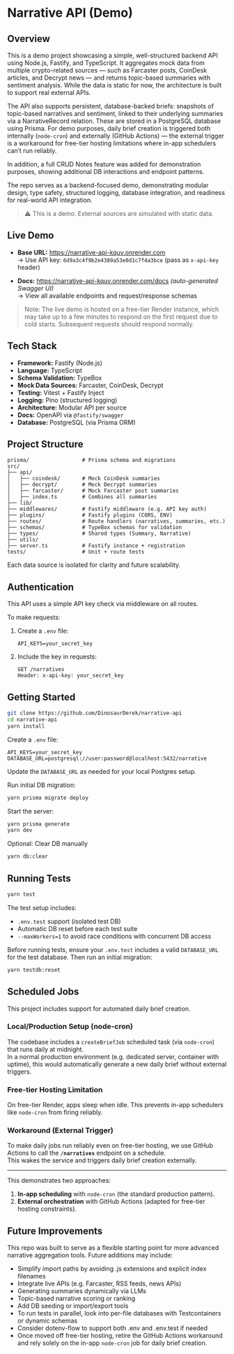 # Narrative API (Demo)

## Overview

This is a demo project showcasing a simple, well-structured backend API using Node.js, Fastify, and TypeScript. It aggregates mock data from multiple crypto-related sources — such as Farcaster posts, CoinDesk articles, and Decrypt news — and returns topic-based summaries with sentiment analysis. While the data is static for now, the architecture is built to support real external APIs.

The API also supports persistent, database-backed briefs: snapshots of topic-based narratives and sentiment, linked to their underlying summaries via a NarrativeRecord relation. These are stored in a PostgreSQL database using Prisma. For demo purposes, daily brief creation is triggered both internally (`node-cron`) and externally (GitHub Actions) — the external trigger is a workaround for free-tier hosting limitations where in-app schedulers can’t run reliably.

In addition, a full CRUD Notes feature was added for demonstration purposes, showing additional DB interactions and endpoint patterns.

The repo serves as a backend-focused demo, demonstrating modular design, type safety, structured logging, database integration, and readiness for real-world API integration.

> ⚠️ This is a demo. External sources are simulated with static data.

## Live Demo

- **Base URL:** https://narrative-api-kquv.onrender.com  
  → Use API key: `6d9a3c4f9b2e4389a53e0d1c7f4a3bce` (pass as `x-api-key` header)

- **Docs:** https://narrative-api-kquv.onrender.com/docs _(auto-generated Swagger UI)_  
  → View all available endpoints and request/response schemas

> Note: The live demo is hosted on a free-tier Render instance, which may take up to a few minutes to respond on the first request due to cold starts. Subsequent requests should respond normally.

## Tech Stack

- **Framework:** Fastify (Node.js)
- **Language:** TypeScript
- **Schema Validation:** TypeBox
- **Mock Data Sources:** Farcaster, CoinDesk, Decrypt
- **Testing:** Vitest + Fastify Inject
- **Logging:** Pino (structured logging)
- **Architecture:** Modular API per source
- **Docs:** OpenAPI via `@fastify/swagger`
- **Database:** PostgreSQL (via Prisma ORM)

## Project Structure

```
prisma/                 # Prisma schema and migrations
src/
├── api/
│   ├── coindesk/       # Mock CoinDesk summaries
│   ├── decrypt/        # Mock Decrypt summaries
│   ├── farcaster/      # Mock Farcaster post summaries
│   ├── index.ts        # Combines all summaries
├── lib/
├── middlewares/        # Fastify middleware (e.g. API key auth)
├── plugins/            # Fastify plugins (CORS, ENV)
├── routes/             # Route handlers (narratives, summaries, etc.)
├── schemas/            # TypeBox schemas for validation
├── types/              # Shared types (Summary, Narrative)
├── utils/
├── server.ts           # Fastify instance + registration
tests/                  # Unit + route tests

```

Each data source is isolated for clarity and future scalability.

## Authentication

This API uses a simple API key check via middleware on all routes.

To make requests:

1. Create a `.env` file:
   ```env
   API_KEYS=your_secret_key
   ```
2. Include the key in requests:
   ```
   GET /narratives
   Header: x-api-key: your_secret_key
   ```

## Getting Started

```bash
git clone https://github.com/DinosaurDerek/narrative-api
cd narrative-api
yarn install
```

Create a `.env` file:

```env
API_KEYS=your_secret_key
DATABASE_URL=postgresql://user:password@localhost:5432/narrative
```

Update the `DATABASE_URL` as needed for your local Postgres setup.

Run initial DB migration:

```bash
yarn prisma migrate deploy
```

Start the server:

```bash
yarn prisma generate
yarn dev
```

Optional: Clear DB manually

```bash
yarn db:clear
```

## Running Tests

```bash
yarn test
```

The test setup includes:

- `.env.test` support (isolated test DB)
- Automatic DB reset before each test suite
- `--maxWorkers=1` to avoid race conditions with concurrent DB access

Before running tests, ensure your `.env.test` includes a valid `DATABASE_URL` for the test database.
Then run an initial migration:

```bash
yarn testdb:reset
```

## Scheduled Jobs

This project includes support for automated daily brief creation.

### Local/Production Setup (node-cron)

The codebase includes a `createBriefJob` scheduled task (via `node-cron`) that runs daily at midnight.  
In a normal production environment (e.g. dedicated server, container with uptime), this would automatically generate a new daily brief without external triggers.

### Free-tier Hosting Limitation

On free-tier Render, apps sleep when idle. This prevents in-app schedulers like `node-cron` from firing reliably.

### Workaround (External Trigger)

To make daily jobs run reliably even on free-tier hosting, we use GitHub Actions to call the **`/narratives`** endpoint on a schedule.  
This wakes the service and triggers daily brief creation externally.

---

This demonstrates two approaches:

1. **In-app scheduling** with `node-cron` (the standard production pattern).
2. **External orchestration** with GitHub Actions (adapted for free-tier hosting constraints).

## Future Improvements

This repo was built to serve as a flexible starting point for more advanced narrative aggregation tools. Future additions may include:

- Simplify import paths by avoiding .js extensions and explicit index filenames
- Integrate live APIs (e.g. Farcaster, RSS feeds, news APIs)
- Generating summaries dynamically via LLMs
- Topic-based narrative scoring or ranking
- Add DB seeding or import/export tools
- To run tests in parallel, look into per-file databases with Testcontainers or dynamic schemas
- Consider dotenv-flow to support both .env and .env.test if needed
- Once moved off free-tier hosting, retire the GitHub Actions workaround and rely solely on the in-app `node-cron` job for daily brief creation.
